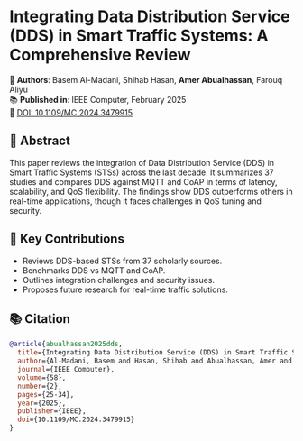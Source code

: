 # Integrating Data Distribution Service (DDS) in Smart Traffic Systems: A Comprehensive Review

📄 **Authors**: Basem Al-Madani, Shihab Hasan, **Amer Abualhassan**, Farouq Aliyu  
📚 **Published in**: IEEE Computer, February 2025  
🔗 [DOI: 10.1109/MC.2024.3479915](https://doi.org/10.1109/MC.2024.3479915)

## 🧠 Abstract
This paper reviews the integration of Data Distribution Service (DDS) in Smart Traffic Systems (STSs) across the last decade. It summarizes 37 studies and compares DDS against MQTT and CoAP in terms of latency, scalability, and QoS flexibility. The findings show DDS outperforms others in real-time applications, though it faces challenges in QoS tuning and security.

## 📌 Key Contributions
- Reviews DDS-based STSs from 37 scholarly sources.
- Benchmarks DDS vs MQTT and CoAP.
- Outlines integration challenges and security issues.
- Proposes future research for real-time traffic solutions.

## 📚 Citation
```bibtex
@article{abualhassan2025dds,
  title={Integrating Data Distribution Service (DDS) in Smart Traffic Systems: A Comprehensive Review},
  author={Al-Madani, Basem and Hasan, Shihab and Abualhassan, Amer and Aliyu, Farouq},
  journal={IEEE Computer},
  volume={58},
  number={2},
  pages={25-34},
  year={2025},
  publisher={IEEE},
  doi={10.1109/MC.2024.3479915}
}
